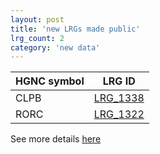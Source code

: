 ```yaml
---
layout: post
title: 'new LRGs made public'
lrg_count: 2
category: 'new data'
---
```


<div class="clearfix">
  <div class="left margin-right-25">
    <table class="table table-hover table-lrg table-lrg-bold-left-col" style="width:auto">
      <thead>
        <tr><th>HGNC symbol</th><th>LRG ID</th></tr>
      </thead>
      <tbody class="bordered-columns">
        <tr><td>CLPB</td><td><a href="{{ site.urls.lrg_ftp_http }}LRG_1338.xml" target="_blank">LRG_1338</a></td></tr>
        <tr><td>RORC</td><td><a href="{{ site.urls.lrg_ftp_http }}LRG_1322.xml" target="_blank">LRG_1322</a></td></tr>
        </tbody>
    </table>
  </div>
</div>
<div class="margin-bottom-40">
See more details <a class="btn btn-primary btn-xs" href="/search/?query=LRG_1322;LRG_1338">here</a>
</div>